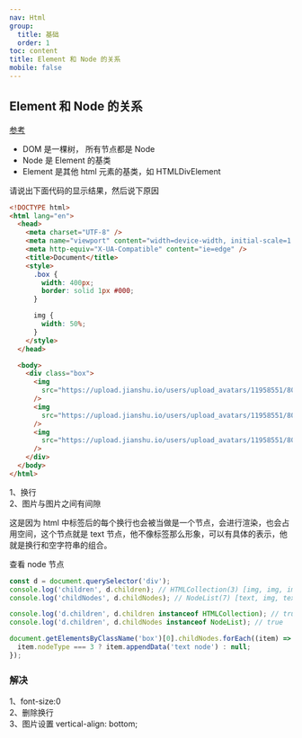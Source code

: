 ```yaml
---
nav: Html
group:
  title: 基础
  order: 1
toc: content
title: Element 和 Node 的关系
mobile: false
---
```


## Element 和 Node 的关系

<a target="_blank" href="https://blog.csdn.net/zz_jesse/article/details/102815299">参考</a>

- DOM 是一棵树， 所有节点都是 Node
- Node 是 Element 的基类
- Element 是其他 html 元素的基类，如 HTMLDivElement

请说出下面代码的显示结果，然后说下原因

```html
<!DOCTYPE html>
<html lang="en">
  <head>
    <meta charset="UTF-8" />
    <meta name="viewport" content="width=device-width, initial-scale=1.0" />
    <meta http-equiv="X-UA-Compatible" content="ie=edge" />
    <title>Document</title>
    <style>
      .box {
        width: 400px;
        border: solid 1px #000;
      }

      img {
        width: 50%;
      }
    </style>
  </head>

  <body>
    <div class="box">
      <img
        src="https://upload.jianshu.io/users/upload_avatars/11958551/8060363d-c486-4457-9a35-8bd8975a73cb.jpg?imageMogr2/auto-orient/strip|imageView2/1/w/240/h/240"
      />
      <img
        src="https://upload.jianshu.io/users/upload_avatars/11958551/8060363d-c486-4457-9a35-8bd8975a73cb.jpg?imageMogr2/auto-orient/strip|imageView2/1/w/240/h/240"
      />
      <img
        src="https://upload.jianshu.io/users/upload_avatars/11958551/8060363d-c486-4457-9a35-8bd8975a73cb.jpg?imageMogr2/auto-orient/strip|imageView2/1/w/240/h/240"
      />
    </div>
  </body>
</html>
```

1、换行  
2、图片与图片之间有间隙

这是因为 html 中标签后的每个换行也会被当做是一个节点，会进行渲染，也会占用空间，这个节点就是 text 节点，他不像标签那么形象，可以有具体的表示，他就是换行和空字符串的组合。

查看 node 节点

```js
const d = document.querySelector('div');
console.log('children', d.children); // HTMLCollection(3) [img, img, img]
console.log('childNodes', d.childNodes); // NodeList(7) [text, img, text, img, text, img, text]

console.log('d.children', d.children instanceof HTMLCollection); // true;
console.log('d.children', d.childNodes instanceof NodeList); // true

document.getElementsByClassName('box')[0].childNodes.forEach((item) => {
  item.nodeType === 3 ? item.appendData('text node') : null;
});
```

### 解决

1、font-size:0  
2、删除换行  
3、图片设置 vertical-align: bottom;

